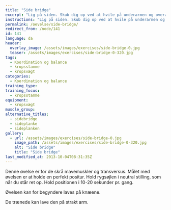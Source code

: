 ```yaml
---
title: "Side bridge"
excerpt: "Lig på siden. Skub dig op ved at hvile på underarmen og overamen ud til siden. Hold kroppen helt ret. Kig fremad. Hold positionen i 10-20 sekunder. Gentag. Kan også laves på strakt arm."
instructions: "Lig på siden. Skub dig op ved at hvile på underarmen og overamen ud til siden. Hold kroppen helt ret. Kig fremad. Hold positionen i 10-20 sekunder. Gentag. Kan også laves på strakt arm."
permalink: /oevelse/side-bridge/
redirect_from: /node/141
id: 141
language: da
header:
  overlay_image: /assets/images/exercises/side-bridge-0.jpg
  teaser: /assets/images/exercises/side-bridge-0-320.jpg
tags:
  - Koordination og balance
  - kropsstamme
  - kropsvægt
categories:
  - Koordination og balance
training_type: 
training_focus: 
  - kropsstamme
equipment:
  - kropsvægt
muscle_group:
alternative_titles:
  - sidebridge
  - sideplanke
  - sideplanken
gallery:
  - url: /assets/images/exercises/side-bridge-0.jpg
    image_path: /assets/images/exercises/side-bridge-0-320.jpg
    alt: "Side bridge"
    title: "Side bridge"
last_modified_at: 2013-10-04T08:31:35Z
---
```


Denne øvelse er for de skrå mavemuskler og transversus. Målet med øvelsen er at holde en perfekt positur. Hold rygsøjlen i neutral stilling, som når du står ret op. Hold positionen i 10-20 sekunder pr. gang.

Øvelsen kan for begyndere laves på knæene.

De trænede kan lave den på strakt arm.
